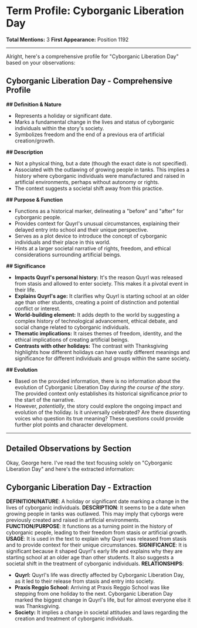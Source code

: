 # Term Profile: Cyborganic Liberation Day

**Total Mentions:** 3
**First Appearance:** Position 1192

---

Alright, here's a comprehensive profile for "Cyborganic Liberation Day" based on your observations:

## Cyborganic Liberation Day - Comprehensive Profile

**## Definition & Nature**

*   Represents a holiday or significant date.
*   Marks a fundamental change in the lives and status of cyborganic individuals within the story's society.
*   Symbolizes freedom and the end of a previous era of artificial creation/growth.

**## Description**

*   Not a physical thing, but a date (though the exact date is not specified).
*   Associated with the outlawing of growing people in tanks. This implies a history where cyborganic individuals were manufactured and raised in artificial environments, perhaps without autonomy or rights.
*   The context suggests a societal shift away from this practice.

**## Purpose & Function**

*   Functions as a historical marker, delineating a "before" and "after" for cyborganic people.
*   Provides context for Quyrl's unusual circumstances, explaining their delayed entry into school and their unique perspective.
*   Serves as a plot device to introduce the concept of cyborganic individuals and their place in this world.
*   Hints at a larger societal narrative of rights, freedom, and ethical considerations surrounding artificial beings.

**## Significance**

*   **Impacts Quyrl's personal history:** It's the reason Quyrl was released from stasis and allowed to enter society. This makes it a pivotal event in their life.
*   **Explains Quyrl's age:** It clarifies why Quyrl is starting school at an older age than other students, creating a point of distinction and potential conflict or interest.
*   **World-building element:** It adds depth to the world by suggesting a complex history of technological advancement, ethical debate, and social change related to cyborganic individuals.
*   **Thematic implications:** It raises themes of freedom, identity, and the ethical implications of creating artificial beings.
*   **Contrasts with other holidays:** The contrast with Thanksgiving highlights how different holidays can have vastly different meanings and significance for different individuals and groups within the same society.

**## Evolution**

*   Based on the provided information, there is no information about the evolution of Cyborganic Liberation Day *during the course of the story*. The provided context only establishes its historical significance *prior* to the start of the narrative.
*   However, *potentially*, the story could explore the ongoing impact and evolution of the holiday. Is it universally celebrated? Are there dissenting voices who question its true meaning? These questions could provide further plot points and character development.

---

## Detailed Observations by Section

Okay, George here. I've read the text focusing solely on "Cyborganic Liberation Day" and here's the extracted information:

## Cyborganic Liberation Day - Extraction

**DEFINITION/NATURE**: A holiday or significant date marking a change in the lives of cyborganic individuals.
**DESCRIPTION**: It seems to be a date when growing people in tanks was outlawed. This may imply that cyborgs were previously created and raised in artificial environments.
**FUNCTION/PURPOSE**: It functions as a turning point in the history of cyborganic people, leading to their freedom from stasis or artificial growth.
**USAGE**: It is used in the text to explain why Quyrl was released from stasis and to provide context for their unique circumstances.
**SIGNIFICANCE**: It is significant because it shaped Quyrl's early life and explains why they are starting school at an older age than other students. It also suggests a societal shift in the treatment of cyborganic individuals.
**RELATIONSHIPS**:

*   **Quyrl:** Quyrl's life was directly affected by Cyborganic Liberation Day, as it led to their release from stasis and entry into society.
*   **Praxis Reggio School:** Arriving at Praxis Reggio School was like stepping from one holiday to the next. Cyborganic Liberation Day marked the biggest change in Quyrl's life, but for almost everyone else it was Thanksgiving.
*   **Society:** It implies a change in societal attitudes and laws regarding the creation and treatment of cyborganic individuals.
